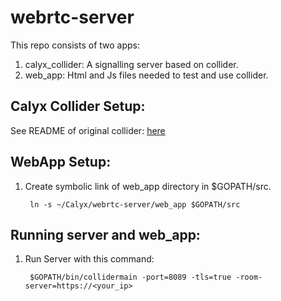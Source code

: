 # webrtc-server
This repo consists of two apps:

1. calyx_collider: A signalling server based on collider.
1. web_app: Html and Js files needed to test and use collider.

Calyx Collider Setup:
---
See README of original collider: [here](https://github.com/webrtc/apprtc/tree/v1.1/src/collider)

WebApp Setup:
---
1. Create symbolic link of web_app directory in $GOPATH/src.

        ln -s ~/Calyx/webrtc-server/web_app $GOPATH/src
        
Running server and web_app:
---
1. Run Server with this command:
        
        $GOPATH/bin/collidermain -port=8089 -tls=true -room-server=https://<your_ip>
        